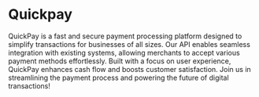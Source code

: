 # Quickpay
 QuickPay is a fast and secure payment processing platform designed to simplify transactions for businesses of all sizes. Our API enables seamless integration with existing systems, allowing merchants to accept various payment methods effortlessly. Built with a focus on user experience, QuickPay enhances cash flow and boosts customer satisfaction. Join us in streamlining the payment process and powering the future of digital transactions!
